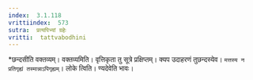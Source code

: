 ```yaml
---
index:  3.1.118
vrittiindex:  573
sutra:  प्रत्यपिभ्यां ग्रहेः
vritti:  tattvabodhini 
---
```


*छन्दसीति वक्तव्यम्। वक्तव्यमिति। वृत्तिकृता तु सूत्रे प्रक्षिप्तम्। क्यप उदाहरणं तुछन्दस्येव। `मत्तस्य न प्रतिगृह्यं तस्मान्नाऽपिगृह्यम्`। लोके त्विति। ण्यदेवेति भावः। 


